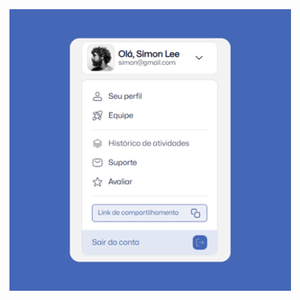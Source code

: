 <img src="https://github.com/anapopovv/dropdowns/raw/main/assets/dropdown-1.png" alt="Imagem do projeto" style="width: 500px; height: auto;"/>
